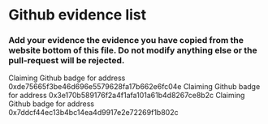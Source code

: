 # Github evidence list
### Add your evidence the evidence you have copied from the website bottom of this file. Do not modify anything else or the pull-request will be rejected.
Claiming Github badge for address 0xde75665f3be46d696e5579628fa17b662e6fc04e
Claiming Github badge for address 0x3e170b589176f2a4f1afa101a61b4d8267ce8b2c
Claiming Github badge for address 0x7ddcf44ec13b4bc14ea4d9917e2e72269f1b802c
